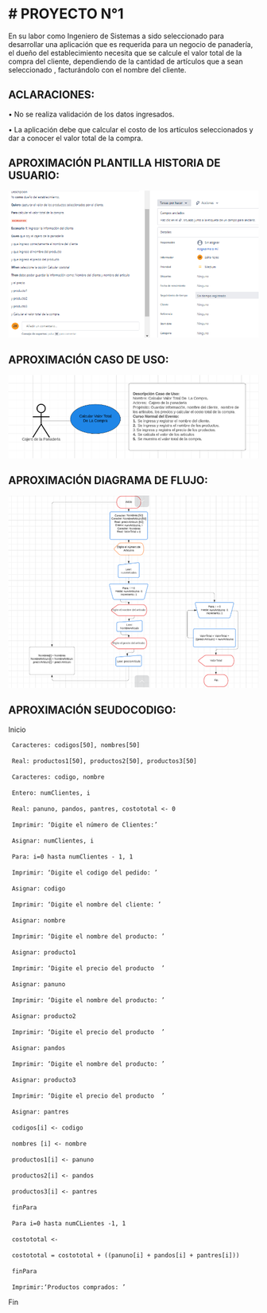 # # PROYECTO N°1
En su labor como Ingeniero de Sistemas a sido seleccionado para desarrollar una aplicación que es requerida para un negocio de panadería, el dueño del establecimiento necesita que se calcule el valor total de la compra del cliente, dependiendo de la cantidad de artículos que a sean seleccionado , facturándolo con el nombre del cliente.
## ACLARACIONES:
•	No se realiza validación de los datos ingresados.

•	La aplicación debe que calcular el costo de los artículos seleccionados y dar a conocer el valor total de la compra.

## APROXIMACIÓN PLANTILLA HISTORIA DE USUARIO:
 
![HISTORIA DE USUARIO](imagen1-1.png)





## APROXIMACIÓN CASO DE USO:
 ![CASO DE USO](imagen2-1.png)

## APROXIMACIÓN DIAGRAMA DE FLUJO:
 ![DIAGRAMA DE FLUJO](imagen3.png)


## APROXIMACIÓN SEUDOCODIGO:
Inicio

     Caracteres: codigos[50], nombres[50]
     
     Real: productos1[50], productos2[50], productos3[50]
     
     Caracteres: codigo, nombre
     
     Entero: numClientes, i
     
     Real: panuno, pandos, pantres, costototal <- 0
     
     Imprimir: ‘Digite el número de Clientes:’
     
     Asignar: numClientes, i
     
     Para: i=0 hasta numClientes - 1, 1
     
     Imprimir: ‘Digite el codigo del pedido: ’
     
     Asignar: codigo
     
     Imprimir: ‘Digite el nombre del cliente: ’
     
     Asignar: nombre
     
     Imprimir: ‘Digite el nombre del producto: ’
     
     Asignar: producto1
     
     Imprimir: ‘Digite el precio del producto  ’
     
     Asignar: panuno    
     
     Imprimir: ‘Digite el nombre del producto: ’
     
     Asignar: producto2
     
     Imprimir: ‘Digite el precio del producto  ’
     
     Asignar: pandos
     
     Imprimir: ‘Digite el nombre del producto: ’
     
     Asignar: producto3
     
     Imprimir: ‘Digite el precio del producto  ’
     
     Asignar: pantres 
     
     codigos[i] <- codigo
     
     nombres [i] <- nombre
     
     productos1[i] <- panuno
     
     productos2[i] <- pandos
     
     productos3[i] <- pantres
     
     finPara
     
     Para i=0 hasta numCLientes -1, 1
     
     costototal <-
     
     costototal = costototal + ((panuno[i] + pandos[i] + pantres[i]))
     
     finPara
     
     Imprimir:‘Productos comprados: ’    
     
Fin


